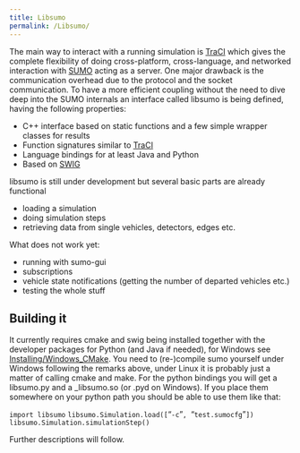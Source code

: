 ```yaml
---
title: Libsumo
permalink: /Libsumo/
---
```


The main way to interact with a running simulation is [TraCI](/TraCI "wikilink") which gives the complete flexibility of doing cross-platform, cross-language, and networked interaction with [SUMO](/SUMO "wikilink") acting as a server. One major drawback is the communication overhead due to the protocol and the socket communication. To have a more efficient coupling without the need to dive deep into the SUMO internals an interface called libsumo is being defined, having the following properties:

-   C++ interface based on static functions and a few simple wrapper classes for results
-   Function signatures similar to [TraCI](/TraCI "wikilink")
-   Language bindings for at least Java and Python
-   Based on [SWIG](http://www.swig.org/)

libsumo is still under development but several basic parts are already functional

-   loading a simulation
-   doing simulation steps
-   retrieving data from single vehicles, detectors, edges etc.

What does not work yet:

-   running with sumo-gui
-   subscriptions
-   vehicle state notifications (getting the number of departed vehicles etc.)
-   testing the whole stuff

Building it
-----------

It currently requires cmake and swig being installed together with the developer packages for Python (and Java if needed), for Windows see [Installing/Windows_CMake](/Installing/Windows_CMake "wikilink"). You need to (re-)compile sumo yourself under Windows following the remarks above, under Linux it is probably just a matter of calling cmake and make. For the python bindings you will get a libsumo.py and a _libsumo.so (or .pyd on Windows). If you place them somewhere on your python path you should be able to use them like that:

`import libsumo`
`libsumo.Simulation.load([`“`-c`”`, `“`test.sumocfg`”`])`
`libsumo.Simulation.simulationStep()`

Further descriptions will follow.